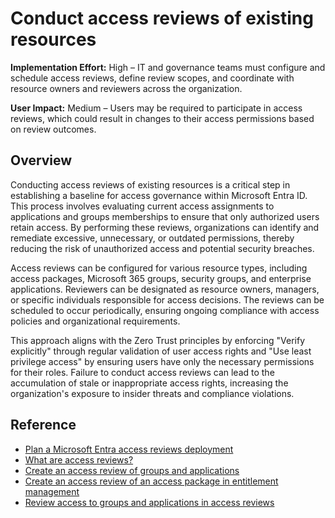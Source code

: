 #  Conduct access reviews of existing resources

**Implementation Effort:** High – IT and governance teams must configure and schedule access reviews, define review scopes, and coordinate with resource owners and reviewers across the organization.

**User Impact:** Medium – Users may be required to participate in access reviews, which could result in changes to their access permissions based on review outcomes.

## Overview

Conducting access reviews of existing resources is a critical step in establishing a baseline for access governance within Microsoft Entra ID. This process involves evaluating current access assignments to applications and groups memberships to ensure that only authorized users retain access. By performing these reviews, organizations can identify and remediate excessive, unnecessary, or outdated permissions, thereby reducing the risk of unauthorized access and potential security breaches.

Access reviews can be configured for various resource types, including access packages, Microsoft 365 groups, security groups, and enterprise applications. Reviewers can be designated as resource owners, managers, or specific individuals responsible for access decisions. The reviews can be scheduled to occur periodically, ensuring ongoing compliance with access policies and organizational requirements.

This approach aligns with the Zero Trust principles by enforcing "Verify explicitly" through regular validation of user access rights and "Use least privilege access" by ensuring users have only the necessary permissions for their roles. Failure to conduct access reviews can lead to the accumulation of stale or inappropriate access rights, increasing the organization's exposure to insider threats and compliance violations.

## Reference

* [Plan a Microsoft Entra access reviews deployment](https://learn.microsoft.com/entra/id-governance/deploy-access-reviews)
* [What are access reviews?](https://learn.microsoft.com/entra/id-governance/access-reviews-overview)
* [Create an access review of groups and applications](https://learn.microsoft.com/entra/id-governance/create-access-review)
* [Create an access review of an access package in entitlement management](https://learn.microsoft.com/entra/id-governance/entitlement-management-access-reviews-create)
* [Review access to groups and applications in access reviews](https://learn.microsoft.com/entra/id-governance/perform-access-review)
